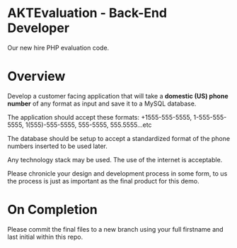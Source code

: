 AKTEvaluation - Back-End Developer
=============

Our new hire PHP evaluation code.

Overview
=============
Develop a customer facing application that will take a __domestic (US) phone number__ of any format as input and save it to a MySQL database.

The application should accept these formats:
+1555-555-5555, 1-555-555-5555, 1(555)-555-5555, 555-5555, 555.5555...etc

The database should be setup to accept a standardized format of the phone numbers inserted to be used later.

Any technology stack may be used. The use of the internet is acceptable. 

Please chronicle your design and development process in some form, to us the process is just as important as the final product for this demo.

On Completion
==============

Please commit the final files to a new branch using your full firstname and last initial within this repo.
